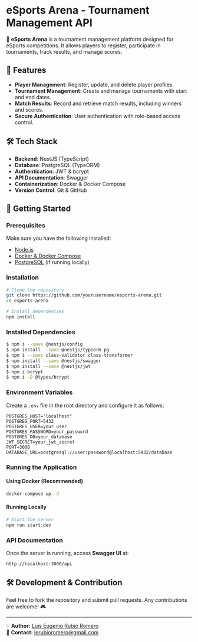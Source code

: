 # eSports Arena - Tournament Management API

🚀 **eSports Arena** is a tournament management platform designed for eSports competitions. It allows players to register, participate in tournaments, track results, and manage scores.

## 📌 Features
- **Player Management**: Register, update, and delete player profiles.
- **Tournament Management**: Create and manage tournaments with start and end dates.
- **Match Results**: Record and retrieve match results, including winners and scores.
- **Secure Authentication**: User authentication with role-based access control.

## 🛠️ Tech Stack
- **Backend**: NestJS (TypeScript)
- **Database**: PostgreSQL (TypeORM)
- **Authentication**: JWT & bcrypt
- **API Documentation**: Swagger
- **Containerization**: Docker & Docker Compose
- **Version Control**: Git & GitHub

## 🚀 Getting Started

### Prerequisites
Make sure you have the following installed:
- [Node.js](https://nodejs.org/)
- [Docker & Docker Compose](https://www.docker.com/)
- [PostgreSQL](https://www.postgresql.org/) (if running locally)

### Installation
```bash
# Clone the repository
git clone https://github.com/yourusername/esports-arena.git
cd esports-arena

# Install dependencies
npm install
```

### Installed Dependencies
```bash
$ npm i --save @nestjs/config
$ npm install --save @nestjs/typeorm pg
$ npm i --save class-validator class-transformer
$ npm install --save @nestjs/swagger
$ npm install --save @nestjs/jwt
$ npm i bcrypt
$ npm i -D @types/bcrypt
```

### Environment Variables
Create a `.env` file in the root directory and configure it as follows:
```env
POSTGRES_HOST="localhost"
POSTGRES_PORT=5432
POSTGRES_USER=your_user
POSTGRES_PASSWORD=your_password
POSTGRES_DB=your_database
JWT_SECRET=your_jwt_secret
PORT=3000
DATABASE_URL=postgresql://user:password@localhost:5432/database
```

### Running the Application
#### Using Docker (Recommended)
```bash
docker-compose up -d
```
#### Running Locally
```bash
# Start the server
npm run start:dev
```

### API Documentation
Once the server is running, access **Swagger UI** at:
```
http://localhost:3000/api
```

## 🛠️ Development & Contribution
Feel free to fork the repository and submit pull requests. Any contributions are welcome! 🎮

---

💡 **Author:** [Luis Eugenio Rubio Romero](https://github.com/luisruro)  
💎 **Contact:** lerubioromero@gmail.com

